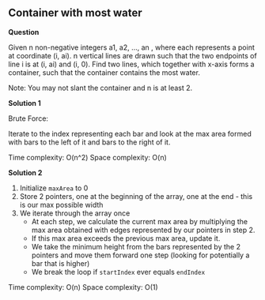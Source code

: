 <h2>Container with most water</h2>

**Question**

Given n non-negative integers a1, a2, ..., an , where each represents a point at coordinate (i, ai). n vertical lines are drawn such that the two endpoints of line i is at (i, ai) and (i, 0). Find two lines, which together with x-axis forms a container, such that the container contains the most water.

Note: You may not slant the container and n is at least 2.

**Solution 1**

Brute Force:

Iterate to the index representing each bar and look at the max area formed with bars to
the left of it and bars to the right of it.

Time complexity: O(n^2)
Space complexity: O(n)

**Solution 2**

1) Initialize ```maxArea``` to 0
2) Store 2 pointers, one at the beginning of the array, one at the end - this is our max possible width
3) We iterate through the array once
    - At each step, we calculate the current max area by multiplying the max area obtained
      with edges represented by our pointers in step 2.
    - If this max area exceeds the previous max area, update it.
    - We take the minimum height from the bars represented by the 2 pointers and move them
      forward one step (looking for potentially a bar that is higher)
    - We break the loop if ```startIndex``` ever equals ```endIndex```

Time complexity: O(n)
Space complexity: O(1)

